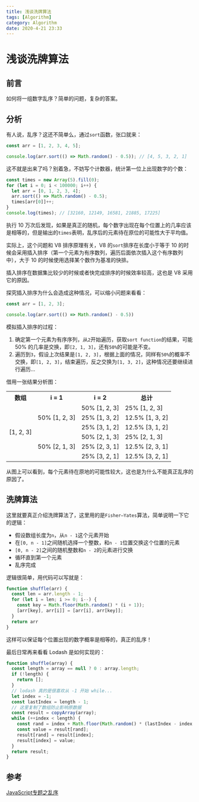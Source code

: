 ```yaml
---
title: 浅谈洗牌算法
tags: [Algorithm]
category: Algorithm
date: 2020-4-21 23:33
---
```

# 浅谈洗牌算法

## 前言
如何将一组数字乱序？简单的问题，复杂的答案。

## 分析
有人说，乱序？这还不简单么，通过`sort`函数，张口就来：
```javascript
const arr = [1, 2, 3, 4, 5];

console.log(arr.sort(() => Math.random() - 0.5)); // [4, 5, 3, 2, 1]
```
这不就是出来了吗？别着急，不妨写个计数器，统计第一位上出现数字的个数：
```javascript
const times = new Array(5).fill(0);
for (let i = 0; i < 100000; i++) {
  let arr = [0, 1, 2, 3, 4];
  arr.sort(() => Math.random() - 0.5);
  times[arr[0]]++;
}
console.log(times); // [32160, 12149, 16581, 21885, 17225]
```
执行 10 万次后发现，如果是真正的随机，每个数字出现在每个位置上的几率应该是相等的，但是输出的`times`表明，乱序后的元素待在原位的可能性大于平均值。

实际上，这个问题和 V8 排序原理有关，V8 的`sort`排序在长度小于等于 10 的时候会采用插入排序（第一个元素为有序数列，遍历后面依次插入这个有序数列中），大于 10 的时候使用选择某个数作为基准的快排。

插入排序在数据集比较少的时候或者快完成排序的时候效率较高，这也是 V8 采用它的原因。

探究插入排序为什么会造成这种情况，可以缩小问题来看看：
```javascript
const arr = [1, 2, 3];

console.log(arr.sort(() => Math.random() - 0.5))
```

模拟插入排序的过程：
1. 确定第一个元素为有序序列，从`2`开始遍历，获取`sort function`的结果，可能 50% 的几率是交换，即`[2, 1, 3]`，还有`50%`的可能是不变。
2. 遍历到`3`，假设上次结果是`[1, 2, 3]`，根据上面的情况，同样有`50%`的概率不交换，即`[1, 2, 3]`，结束遍历，反之交换为`[1, 3, 2]`，这种情况还要继续进行遍历...

借用一张结果分析图：
<table class="table table-bordered table-striped table-condensed">  
    <tr>
        <th>数组</th>
        <th>i = 1</th>
        <th>i = 2</th>
        <th>总计</th>
    </tr>  
    <tr>  
        <td rowspan="6">[1, 2, 3]</td>
        <td rowspan="3">50% [1, 2, 3]</td>
         <td>50% [1, 2, 3]</td>
         <td>25% [1, 2, 3]</td>
    </tr>
    <tr>  
        <td>25% [1, 3, 2]</td>
        <td>12.5% [1, 3, 2]</td>
    </tr>
    <tr>  
        <td>25% [3, 1, 2]</td>
        <td>12.5% [3, 1, 2]</td>
    </tr>  
    <tr>  
        <td rowspan="3">50% [2, 1, 3]</td>
        <td>50% [2, 1, 3]</td>
         <td>25% [2, 1, 3]</td>
    </tr>
    <tr>  
        <td>25% [2, 3, 1]</td>
        <td>12.5% [2, 3, 1]</td>
    </tr>
    <tr>  
        <td>25% [3, 2, 1]</td>
        <td>12.5% [3, 2, 1]</td>
    </tr>
</table>

从图上可以看到，每个元素待在原地的可能性较大，这也是为什么不能真正乱序的原因了。

## 洗牌算法
这里就要真正介绍洗牌算法了，这里用的是`Fisher–Yates`算法，简单说明一下它的逻辑：
- 假设数组长度为`n`，从`n - 1`这个元素开始
- 在`[0, n - 1]`之间随机选择一个整数，和`n - 1`位置交换这个位置的元素
- `[0, n - 2]`之间的随机整数和`n - 2`的元素进行交换
- 循环直到第一个元素
- 乱序完成

逻辑很简单，用代码可以写就是：
```javascript
function shuffle(arr) {
  const len = arr.length - 1;
  for (let i = len; i >= 0; i--) {
    const key = Math.floor(Math.random() * (i + 1));
    [arr[key], arr[i]] = [arr[i], arr[key]];
  }
  return arr
}
```

这样可以保证每个位置出现的数字概率是相等的，真正的乱序！

最后日常再来看看 Lodash 是如何实现的：
```javascript
function shuffle(array) {
  const length = array == null ? 0 : array.length;
  if (!length) {
    return [];
  }
  // lodash 真的是很喜欢从 -1 开始 while...
  let index = -1;
  const lastIndex = length - 1;
  // 这里复制了数组防止影响原数据
  const result = copyArray(array);
  while (++index < length) {
    const rand = index + Math.floor(Math.random() * (lastIndex - index + 1));
    const value = result[rand];
    result[rand] = result[index];
    result[index] = value;
  }
  return result;
}
```


## 参考
[JavaScript专题之乱序](https://github.com/mqyqingfeng/Blog/blob/master/articles/%E4%B8%93%E9%A2%98%E7%B3%BB%E5%88%97%E6%96%87%E7%AB%A0/JavaScript%E4%B8%93%E9%A2%98%E4%B9%8B%E4%B9%B1%E5%BA%8F.md)